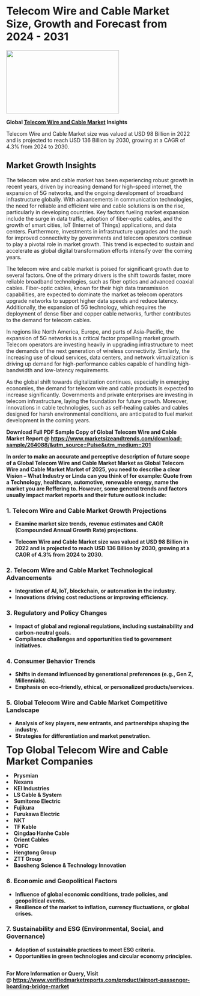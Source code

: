 <H1>Telecom Wire and Cable Market Size, Growth and Forecast from 2024 - 2031</H1><img class="aligncenter size-medium wp-image-584254" src="https://thirdeyenews.in/wp-content/uploads/2024/09/Global-Market-Research-300x168.jpeg" alt="" width="300" height="168" /><p><strong>Global&nbsp;<a href="https://www.marketsizeandtrends.com/download-sample/264088/&amp;utm_source=Pulse&amp;utm_medium=201">Telecom Wire and Cable Market</a> Insights</strong></p><p>Telecom Wire and Cable Market size was valued at USD 98 Billion in 2022 and is projected to reach USD 136 Billion by 2030, growing at a CAGR of 4.3% from 2024 to 2030.</p><p><h2>Market Growth Insights</h2> <p>The telecom wire and cable market has been experiencing robust growth in recent years, driven by increasing demand for high-speed internet, the expansion of 5G networks, and the ongoing development of broadband infrastructure globally. With advancements in communication technologies, the need for reliable and efficient wire and cable solutions is on the rise, particularly in developing countries. Key factors fueling market expansion include the surge in data traffic, adoption of fiber-optic cables, and the growth of smart cities, IoT (Internet of Things) applications, and data centers. Furthermore, investments in infrastructure upgrades and the push for improved connectivity by governments and telecom operators continue to play a pivotal role in market growth. This trend is expected to sustain and accelerate as global digital transformation efforts intensify over the coming years. </p> <p><strong></strong></p> <p>The telecom wire and cable market is poised for significant growth due to several factors. One of the primary drivers is the shift towards faster, more reliable broadband technologies, such as fiber optics and advanced coaxial cables. Fiber-optic cables, known for their high data transmission capabilities, are expected to dominate the market as telecom operators upgrade networks to support higher data speeds and reduce latency. Additionally, the expansion of 5G technology, which requires the deployment of dense fiber and copper cable networks, further contributes to the demand for telecom cables.</p> <p>In regions like North America, Europe, and parts of Asia-Pacific, the expansion of 5G networks is a critical factor propelling market growth. Telecom operators are investing heavily in upgrading infrastructure to meet the demands of the next generation of wireless connectivity. Similarly, the increasing use of cloud services, data centers, and network virtualization is driving up demand for high-performance cables capable of handling high-bandwidth and low-latency requirements.</p> <p>As the global shift towards digitalization continues, especially in emerging economies, the demand for telecom wire and cable products is expected to increase significantly. Governments and private enterprises are investing in telecom infrastructure, laying the foundation for future growth. Moreover, innovations in cable technologies, such as self-healing cables and cables designed for harsh environmental conditions, are anticipated to fuel market development in the coming years.</p> <p><strong></p><p><span class=""><strong>Download Full PDF Sample Copy of Global Telecom Wire and Cable Market Report</strong> @ <a href="https://www.marketsizeandtrends.com/download-sample/264088/&amp;utm_source=Pulse&amp;utm_medium=201" target="_blank">https://www.marketsizeandtrends.com/download-sample/264088/&amp;utm_source=Pulse&amp;utm_medium=201</a></span></p><p>In order to make an accurate and perceptive description of future scope of a Global&nbsp;Telecom Wire and Cable Market Market as Global&nbsp;Telecom Wire and Cable Market Market of 2025, you need to describe a clear Vision &ndash; What Industry or Linda can you think of for example: Quote from a Technology, healthcare, automotive, renewable energy, name the market you are Reffering to. However, some general trends and factors usually impact market reports and their future outlook include:</p><h3>1.&nbsp;<strong>Telecom Wire and Cable Market Growth Projections</strong></h3><ul><li>Examine market size trends, revenue estimates and CAGR (Compounded Annual Growth Rate) projections.</li><li><p>Telecom Wire and Cable Market size was valued at USD 98 Billion in 2022 and is projected to reach USD 136 Billion by 2030, growing at a CAGR of 4.3% from 2024 to 2030.</p></li></ul><h3>2.&nbsp;<strong>Telecom Wire and Cable Market Technological Advancements</strong></h3><ul><li>Integration of AI, IoT, blockchain, or automation in the industry.</li><li>Innovations driving cost reductions or improving efficiency.</li></ul><h3>3.&nbsp;<strong>Regulatory and Policy Changes</strong></h3><ul><li>Impact of global and regional regulations, including sustainability and carbon-neutral goals.</li><li>Compliance challenges and opportunities tied to government initiatives.</li></ul><h3>4.&nbsp;<strong>Consumer Behavior Trends</strong></h3><ul><li>Shifts in demand influenced by generational preferences (e.g., Gen Z, Millennials).</li><li>Emphasis on eco-friendly, ethical, or personalized products/services.</li></ul><h3>5.&nbsp;<strong>Global Telecom Wire and Cable Market Competitive Landscape</strong></h3><ul><li>Analysis of key players, new entrants, and partnerships shaping the industry.</li><li>Strategies for differentiation and market penetration.</li></ul><p data-pm-slice="1 1 []"><span style="color: inherit; font-family: inherit; font-size: 25px;">Top Global Telecom Wire and Cable Market Companies</span></p><div class="" data-test-id=""><p><li>Prysmian</li><li> Nexans</li><li> KEI Industries</li><li> LS Cable & System</li><li> Sumitomo Electric</li><li> Fujikura</li><li> Furukawa Electric</li><li> NKT</li><li> TF Kable</li><li> Qingdao Hanhe Cable</li><li> Orient Cables</li><li> YOFC</li><li> Hengtong Group</li><li> ZTT Group</li><li> Baosheng Science & Technology Innovation</li></p></div><h3>6.&nbsp;<strong>Economic and Geopolitical Factors</strong></h3><ul><li>Influence of global economic conditions, trade policies, and geopolitical events.</li><li>Resilience of the market to inflation, currency fluctuations, or global crises.</li></ul><h3>7.&nbsp;<strong>Sustainability and ESG (Environmental, Social, and Governance)</strong></h3><ul><li>Adoption of sustainable practices to meet ESG criteria.</li><li>Opportunities in green technologies and circular economy principles.</li></ul><h2><strong style="font-size: 14px;">For More Information or Query, Visit @&nbsp;</strong><a style="background-color: #ffffff; font-size: 14px;" href="https://www.marketsizeandtrends.com/report/telecom-wire-and-cable-market/" target="_blank">https://www.verifiedmarketreports.com/product/airport-passenger-boarding-bridge-market</a></h2>
